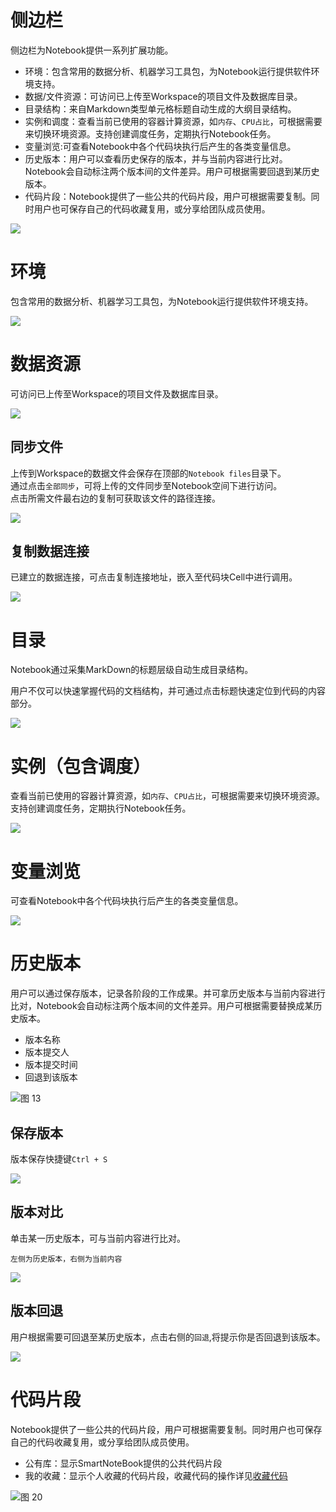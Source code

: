 # 侧边栏

侧边栏为Notebook提供一系列扩展功能。

* 环境：包含常用的数据分析、机器学习工具包，为Notebook运行提供软件环境支持。
* 数据/文件资源：可访问已上传至Workspace的项目文件及数据库目录。
* 目录结构：来自Markdown类型单元格标题自动生成的大纲目录结构。
* 实例和调度：查看当前已使用的容器计算资源，如`内存`、`CPU占比`，可根据需要来切换环境资源。支持创建调度任务，定期执行Notebook任务。
* 变量浏览:可查看Notebook中各个代码块执行后产生的各类变量信息。
* 历史版本：用户可以查看历史保存的版本，并与当前内容进行比对。Notebook会自动标注两个版本间的文件差异。用户可根据需要回退到某历史版本。
* 代码片段：Notebook提供了一些公共的代码片段，用户可根据需要复制。同时用户也可保存自己的代码收藏复用，或分享给团队成员使用。

![](/assets/cbl2.png)


# 环境

包含常用的数据分析、机器学习工具包，为Notebook运行提供软件环境支持。

![](/assets/hjaz.png)


# 数据资源

可访问已上传至Workspace的项目文件及数据库目录。

![](/assets/身教重于言教.png)

## 同步文件

上传到Workspace的数据文件会保存在顶部的`Notebook files`目录下。  
通过点击`全部同步`，可将上传的文件同步至Notebook空间下进行访问。  
点击所需文件最右边的复制可获取该文件的路径连接。

![](/assets/tbwj.png)

## 复制数据连接

已建立的数据连接，可点击复制连接地址，嵌入至代码块Cell中进行调用。

![](/assets/fzsjlj.png)


# 目录

Notebook通过采集MarkDown的标题层级自动生成目录结构。

用户不仅可以快速掌握代码的文档结构，并可通过点击标题快速定位到代码的内容部分。

![](/assets/mljg.png)

# 实例（包含调度）

查看当前已使用的容器计算资源，如`内存`、`CPU占比`，可根据需要来切换环境资源。支持创建调度任务，定期执行Notebook任务。


![](/assets/slhdd.png)


# 变量浏览

可查看Notebook中各个代码块执行后产生的各类变量信息。

![](/assets/blyl.png)

# 历史版本

用户可以通过保存版本，记录各阶段的工作成果。并可拿历史版本与当前内容进行比对，Notebook会自动标注两个版本间的文件差异。用户可根据需要替换成某历史版本。

- 版本名称
- 版本提交人
- 版本提交时间
- 回退到该版本

![图 13](../images/new%20banbnexinxi%20.png)  

## 保存版本

版本保存快捷键`Ctrl + S`

![](/assets/bubbxx.png)

## 版本对比

单击某一历史版本，可与当前内容进行比对。

`左侧为历史版本，右侧为当前内容`

![](/assets/bbdb.png)

## 版本回退

用户根据需要可回退至某历史版本，点击右侧的`回退`,将提示你是否回退到该版本。

![](/assets/htbb.png)

# 代码片段

Notebook提供了一些公共的代码片段，用户可根据需要复制。同时用户也可保存自己的代码收藏复用，或分享给团队成员使用。

- 公有库：显示SmartNoteBook提供的公共代码片段
- 我的收藏：显示个人收藏的代码片段，收藏代码的操作详见<a href="./Collections.md" title="收藏代码">收藏代码</a>
  
![图 20](../images/%E4%BB%A3%E7%A0%81%E7%89%87%E6%AE%B5new.png)  















